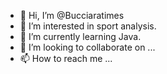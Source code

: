 - 👋 Hi, I’m @Bucciaratimes
- 👀 I’m interested in sport analysis.
- 🌱 I’m currently learning Java.
- 💞️ I’m looking to collaborate on ...
- 📫 How to reach me ...

<!---
Bucciaratimes/Bucciaratimes is a ✨ special ✨ repository because its `README.md` (this file) appears on your GitHub profile.
You can click the Preview link to take a look at your changes.
--->
